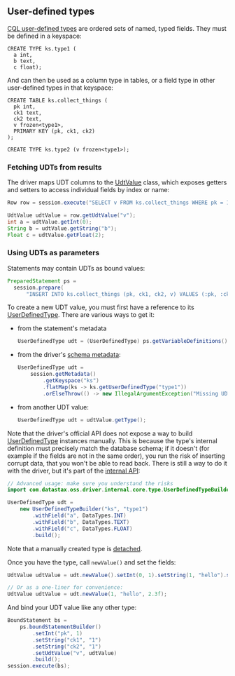 <!--
Licensed to the Apache Software Foundation (ASF) under one
or more contributor license agreements.  See the NOTICE file
distributed with this work for additional information
regarding copyright ownership.  The ASF licenses this file
to you under the Apache License, Version 2.0 (the
"License"); you may not use this file except in compliance
with the License.  You may obtain a copy of the License at

  http://www.apache.org/licenses/LICENSE-2.0

Unless required by applicable law or agreed to in writing,
software distributed under the License is distributed on an
"AS IS" BASIS, WITHOUT WARRANTIES OR CONDITIONS OF ANY
KIND, either express or implied.  See the License for the
specific language governing permissions and limitations
under the License.
-->

## User-defined types

[CQL user-defined types][cql_doc] are ordered sets of named, typed fields. They must be defined in a
keyspace:

```
CREATE TYPE ks.type1 (
  a int,
  b text,
  c float);
```

And can then be used as a column type in tables, or a field type in other user-defined types in that
keyspace:

```
CREATE TABLE ks.collect_things (
  pk int,
  ck1 text,
  ck2 text,
  v frozen<type1>,
  PRIMARY KEY (pk, ck1, ck2)
);

CREATE TYPE ks.type2 (v frozen<type1>);
```

### Fetching UDTs from results

The driver maps UDT columns to the [UdtValue] class, which exposes getters and setters to access
individual fields by index or name:

```java
Row row = session.execute("SELECT v FROM ks.collect_things WHERE pk = 1").one();

UdtValue udtValue = row.getUdtValue("v");
int a = udtValue.getInt(0);
String b = udtValue.getString("b");
Float c = udtValue.getFloat(2);
```

### Using UDTs as parameters

Statements may contain UDTs as bound values:

```java
PreparedStatement ps =
  session.prepare(
      "INSERT INTO ks.collect_things (pk, ck1, ck2, v) VALUES (:pk, :ck1, :ck2, :v)");
```

To create a new UDT value, you must first have a reference to its [UserDefinedType]. There are
various ways to get it:

* from the statement's metadata

    ```java
    UserDefinedType udt = (UserDefinedType) ps.getVariableDefinitions().get("v").getType();
    ```

* from the driver's [schema metadata](../metadata/schema/):

    ```java
    UserDefinedType udt =
        session.getMetadata()
            .getKeyspace("ks")
            .flatMap(ks -> ks.getUserDefinedType("type1"))
            .orElseThrow(() -> new IllegalArgumentException("Missing UDT definition"));
    ```

* from another UDT value:

    ```java
    UserDefinedType udt = udtValue.getType();
    ```
  
Note that the driver's official API does not expose a way to build [UserDefinedType] instances
manually. This is because the type's internal definition must precisely match the database schema;
if it doesn't (for example if the fields are not in the same order), you run the risk of inserting
corrupt data, that you won't be able to read back. There is still a way to do it with the driver,
but it's part of the [internal API](../../api_conventions/):

```java
// Advanced usage: make sure you understand the risks
import com.datastax.oss.driver.internal.core.type.UserDefinedTypeBuilder;

UserDefinedType udt =
    new UserDefinedTypeBuilder("ks", "type1")
        .withField("a", DataTypes.INT)
        .withField("b", DataTypes.TEXT)
        .withField("c", DataTypes.FLOAT)
        .build();
```

Note that a manually created type is [detached](../detachable_types).

 
Once you have the type, call `newValue()` and set the fields:

```java
UdtValue udtValue = udt.newValue().setInt(0, 1).setString(1, "hello").setFloat(2, 2.3f);

// Or as a one-liner for convenience:
UdtValue udtValue = udt.newValue(1, "hello", 2.3f);
```

And bind your UDT value like any other type:

```java
BoundStatement bs =
    ps.boundStatementBuilder()
        .setInt("pk", 1)
        .setString("ck1", "1")
        .setString("ck2", "1")
        .setUdtValue("v", udtValue)
        .build();
session.execute(bs);
```

[cql_doc]: https://docs.datastax.com/en/cql/3.3/cql/cql_reference/cqlRefUDType.html

[UdtValue]:        https://docs.datastax.com/en/drivers/java/4.1/com/datastax/oss/driver/api/core/data/UdtValue.html
[UserDefinedType]: https://docs.datastax.com/en/drivers/java/4.1/com/datastax/oss/driver/api/core/type/UserDefinedType.html

